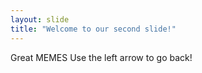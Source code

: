 ```yaml
---
layout: slide
title: "Welcome to our second slide!"
---
```

Great MEMES
Use the left arrow to go back!